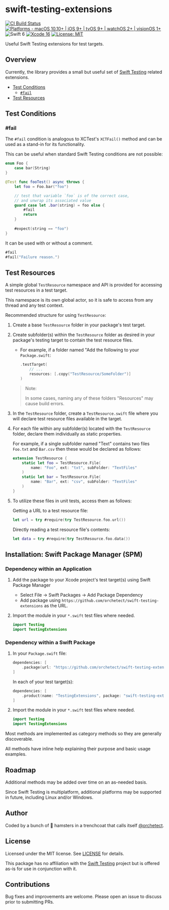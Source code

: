# swift-testing-extensions

[![CI Build Status](https://github.com/orchetect/swift-testing-extensions/actions/workflows/build.yml/badge.svg)](https://github.com/orchetect/swift-testing-extensions/actions/workflows/build.yml) [![Platforms - macOS 10.10+ | iOS 9+ | tvOS 9+ | watchOS 2+ | visionOS 1+](https://img.shields.io/badge/platforms-macOS%2010.10+%20|%20iOS%209+%20|%20tvOS%209+%20|%20watchOS%202+%20|%20visionOS%201+-lightgrey.svg?style=flat)](https://developer.apple.com/swift) ![Swift 6](https://img.shields.io/badge/Swift-6-orange.svg?style=flat) [![Xcode 16](https://img.shields.io/badge/Xcode-16-blue.svg?style=flat)](https://developer.apple.com/swift) [![License: MIT](http://img.shields.io/badge/license-MIT-lightgrey.svg?style=flat)](https://github.com/orchetect/swift-testing-extensions/blob/main/LICENSE)

Useful Swift Testing extensions for test targets.

## Overview

Currently, the library provides a small but useful set of [Swift Testing](https://github.com/swiftlang/swift-testing) related extensions.

- [Test Conditions](#Test-Conditions)
  - [`#fail`](#fail)
- [Test Resources](#Test-Resources)

## Test Conditions

### #fail

The `#fail` condition is analogous to XCTest's `XCTFail()` method and can be used as a stand-in for its functionality.

This can be useful when standard Swift Testing conditions are not possible:

```swift
enum Foo {
    case bar(String)
}

@Test func fooTest() async throws {
    let foo = Foo.bar("foo")

    // test that variable `foo` is of the correct case,
    // and unwrap its associated value
    guard case let .bar(string) = foo else {
        #fail
        return
    }
    
    #expect(string == "foo")
}
```

It can be used with or without a comment.

```swift
#fail
#fail("Failure reason.")
```

## Test Resources

A simple global `TestResource` namespace and API is provided for accessing test resources in a test target.

This namespace is its own global actor, so it is safe to access from any thread and any test context.

Recommended structure for using ``TestResource``:

1. Create a base `TestResource` folder in your package's test target.
2. Create subfolder(s) within the `TestResource` folder as desired in your package's
   testing target to contain the test resource files.
   - For example, if a folder named "Add the following to your `Package.swift`:
     ```swift
     .testTarget(
         // ...
         resources: [.copy("TestResource/SomeFolder")]
     )
     ```
   > Note:
   >
   > In some cases, naming any of these folders "Resources" may cause build errors.
3. In the `TestResource` folder, create a `TestResource.swift` file where you will declare
   test resource files available in the target.
4. For each file within any subfolder(s) located with the `TestResource` folder,
   declare them individually as static properties.
   
   For example, if a single subfolder named "Text" contains two files `Foo.txt` and `Bar.csv`
   then these would be declared as follows:
   
   ```swift
   extension TestResource {
       static let foo = TestResource.File(
           name: "Foo", ext: "txt", subFolder: "TextFiles"
       )
       static let bar = TestResource.File(
           name: "Bar", ext: "csv", subFolder: "TextFiles"
       )
   }
   ```
5. To utilize these files in unit tests, access them as follows:
   
   Getting a URL to a test resource file:
   ```swift
   let url = try #require(try TestResource.foo.url())
   ```
   
   Directly reading a test resource file's contents:
   ```swift
   let data = try #require(try TestResource.foo.data())
   ```

## Installation: Swift Package Manager (SPM)

### Dependency within an Application

1. Add the package to your Xcode project's test target(s) using Swift Package Manager

   - Select File → Swift Packages → Add Package Dependency
   - Add package using `https://github.com/orchetect/swift-testing-extensions` as the URL.

2. Import the module in your `*.swift` test files where needed.

   ```swift
   import Testing
   import TestingExtensions
   ```

### Dependency within a Swift Package

1. In your `Package.swift` file:

   ```swift
   dependencies: [
       .package(url: "https://github.com/orchetect/swift-testing-extensions", from: "0.1.0")
   ]
   ```
   
   In each of your test target(s):
   
   ```swift
   dependencies: [
       .product(name: "TestingExtensions", package: "swift-testing-extensions")
   ]
   ```
   
2. Import the module in your `*.swift` test files where needed.

   ```swift
   import Testing
   import TestingExtensions
   ```

Most methods are implemented as category methods so they are generally discoverable.

All methods have inline help explaining their purpose and basic usage examples.

## Roadmap

Additional methods may be added over time on an as-needed basis.

Since Swift Testing is multiplatform, additional platforms may be supported in future, including Linux and/or Windows.

## Author

Coded by a bunch of 🐹 hamsters in a trenchcoat that calls itself [@orchetect](https://github.com/orchetect).

## License

Licensed under the MIT license. See [LICENSE](https://github.com/orchetect/swift-testing-extensions/blob/master/LICENSE) for details.

This package has no affiliation with the [Swift Testing](https://github.com/swiftlang/swift-testing) project but is offered as-is for use in conjunction with it.

## Contributions

Bug fixes and improvements are welcome. Please open an issue to discuss prior to submitting PRs.


